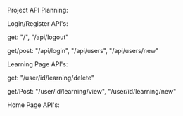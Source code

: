 Project API Planning:

Login/Register API's:

  get: "/", "/api/logout"
  
  get/post: "/api/login", "/api/users", "/api/users/new"
  
Learning Page API's:

   get: "/user/id/learning/delete"
    
   get/Post: "/user/id/learning/view", "/user/id/learning/new"
   
Home Page API's:
  
